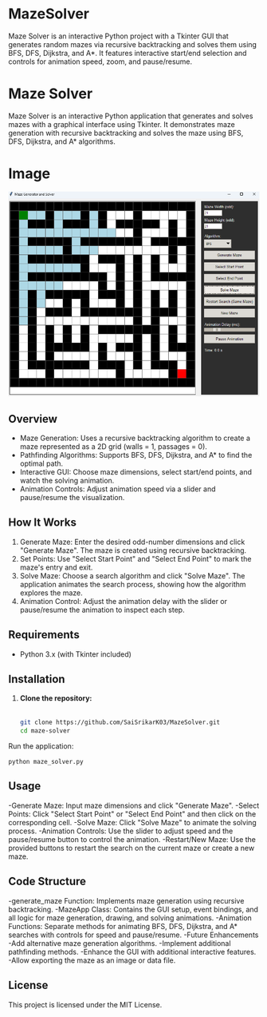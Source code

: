 # MazeSolver
Maze Solver is an interactive Python project with a Tkinter GUI that generates random mazes via recursive backtracking and solves them using BFS, DFS, Dijkstra, and A*. It features interactive start/end selection and controls for animation speed, zoom, and pause/resume.


# Maze Solver

Maze Solver is an interactive Python application that generates and solves mazes with a graphical interface using Tkinter. It demonstrates maze generation with recursive backtracking and solves the maze using BFS, DFS, Dijkstra, and A* algorithms.

# Image

![image alt](https://github.com/SaiSrikarK03/MazeSolver/blob/7f9be97991e1bb34e8600a6aad59aaabc4e027fb/maze.png)

## Overview

- Maze Generation: Uses a recursive backtracking algorithm to create a maze represented as a 2D grid (walls = 1, passages = 0).
- Pathfinding Algorithms: Supports BFS, DFS, Dijkstra, and A* to find the optimal path.
- Interactive GUI: Choose maze dimensions, select start/end points, and watch the solving animation.
- Animation Controls: Adjust animation speed via a slider and pause/resume the visualization.

## How It Works

1. Generate Maze: Enter the desired odd-number dimensions and click "Generate Maze". The maze is created using recursive backtracking.
2. Set Points: Use "Select Start Point" and "Select End Point" to mark the maze's entry and exit.
3. Solve Maze: Choose a search algorithm and click "Solve Maze". The application animates the search process, showing how the algorithm explores the maze.
4. Animation Control: Adjust the animation delay with the slider or pause/resume the animation to inspect each step.

## Requirements

- Python 3.x (with Tkinter included)

## Installation

1. **Clone the repository:**
   ```bash
   
   git clone https://github.com/SaiSrikarK03/MazeSolver.git
   cd maze-solver
  Run the application:
  
    python maze_solver.py
    
## Usage

-Generate Maze: Input maze dimensions and click "Generate Maze".
-Select Points: Click "Select Start Point" or "Select End Point" and then click on the corresponding cell.
-Solve Maze: Click "Solve Maze" to animate the solving process.
-Animation Controls: Use the slider to adjust speed and the pause/resume button to control the animation.
-Restart/New Maze: Use the provided buttons to restart the search on the current maze or create a new maze.

## Code Structure
-generate_maze Function: Implements maze generation using recursive backtracking.
-MazeApp Class: Contains the GUI setup, event bindings, and all logic for maze generation, drawing, and solving animations.
-Animation Functions: Separate methods for animating BFS, DFS, Dijkstra, and A* searches with controls for speed and pause/resume.
-Future Enhancements
-Add alternative maze generation algorithms.
-Implement additional pathfinding methods.
-Enhance the GUI with additional interactive features.
-Allow exporting the maze as an image or data file.

## License
This project is licensed under the MIT License.
